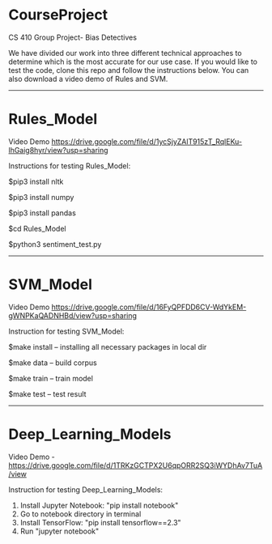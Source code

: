 # CourseProject
CS 410 Group Project- Bias Detectives

We have divided our work into three different technical approaches to determine which is the most accurate for our use case.  If you would like to test the code, clone this repo and follow the instructions below.  You can also download a video demo of Rules and SVM.  

------------------------------

# Rules_Model

Video Demo
https://drive.google.com/file/d/1ycSjyZAlT915zT_RqlEKu-lhGaig8hyr/view?usp=sharing 

Instructions for testing Rules_Model:

$pip3 install nltk

$pip3 install numpy

$pip3 install pandas

$cd Rules_Model

$python3 sentiment_test.py

------------------------------

# SVM_Model

Video Demo
https://drive.google.com/file/d/16FyQPFDD6CV-WdYkEM-gWNPKaQADNHBd/view?usp=sharing

Instruction for testing SVM_Model: 

$make install – installing all necessary packages in local dir 

$make data – build corpus 

$make train – train model 

$make test – test result  


------------------------------

# Deep_Learning_Models

Video Demo - https://drive.google.com/file/d/1TRKzGCTPX2U6qpORR2SQ3iWYDhAv7TuA/view

Instruction for testing Deep_Learning_Models: 

1. Install Jupyter Notebook: "pip install notebook"
2. Go to notebook directory in terminal
3. Install TensorFlow: "pip install tensorflow==2.3"
4. Run "jupyter notebook"
